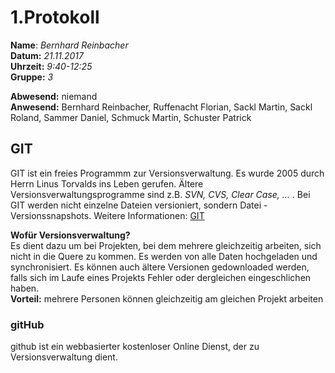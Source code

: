 # 1.Protokoll  
  
  **Name**:  *Bernhard Reinbacher*  
  **Datum:** *21.11.2017*  
  **Uhrzeit:** *9:40-12:25*  
  **Gruppe:** *3*  
  
   
    
 **Abwesend:** niemand  
 **Anwesend:** Bernhard Reinbacher, Ruffenacht Florian, Sackl Martin, Sackl Roland, Sammer Daniel, Schmuck Martin, Schuster Patrick  
   
     
## GIT    
GIT ist ein freies Programmm zur Versionsverwaltung. Es wurde 2005 durch Herrn Linus Torvalds ins Leben gerufen. Ältere Versionsverwaltungsprogramme sind z.B. *SVN, CVS, Clear Case, ...* . Bei GIT werden nicht einzelne Dateien versioniert, sondern Datei - Versionssnapshots. Weitere Informationen: [GIT](https://de.wikipedia.org/wiki/Git) 

**Wofür Versionsverwaltung?**    
Es dient dazu um bei Projekten, bei dem mehrere gleichzeitig arbeiten, sich nicht in die Quere zu kommen. Es werden von alle     Daten hochgeladen und synchronisiert. Es können auch ältere Versionen gedownloaded werden, falls sich im Laufe eines Projekts Fehler oder dergleichen eingeschlichen haben.   
**Vorteil:** mehrere Personen können gleichzeitig am gleichen Projekt arbeiten  
  
### gitHub  
github ist ein webbasierter kostenloser Online Dienst, der zu Versionsverwaltung dient.

 
 
    
    
